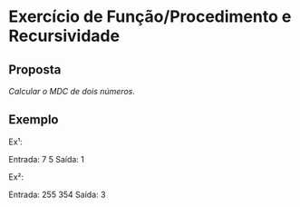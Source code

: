# Exercício de Função/Procedimento e Recursividade

## Proposta
*Calcular o MDC de dois números.*

## Exemplo
<p>Ex¹:</p>
Entrada: 7 5
Saída: 1

<p>Ex²:</p>
Entrada: 255 354
Saída: 3
